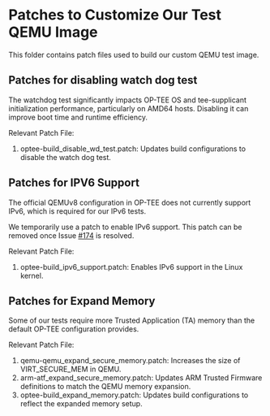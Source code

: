 # Patches to Customize Our Test QEMU Image

This folder contains patch files used to build our custom QEMU test image.

## Patches for disabling watch dog test

The watchdog test significantly impacts OP-TEE OS and tee-supplicant
initialization performance, particularly on AMD64 hosts. Disabling it can
improve boot time and runtime efficiency.

Relevant Patch File:

1. optee-build_disable_wd_test.patch: Updates build configurations to disable
    the watch dog test.

## Patches for IPV6 Support

The official QEMUv8 configuration in OP-TEE does not currently support IPv6,
which is required for our IPv6 tests.

We temporarily use a patch to enable IPv6 support.
This patch can be removed once Issue [#174](https://github.com/apache/incubator-teaclave-trustzone-sdk/issues/174)
is resolved.

Relevant Patch File:

1. optee-build_ipv6_support.patch: Enables IPv6 support in the Linux kernel.

## Patches for Expand Memory

Some of our tests require more Trusted Application (TA) memory than the default
OP-TEE configuration provides.

Relevant Patch File:

1. qemu-qemu_expand_secure_memory.patch: Increases the size of VIRT_SECURE_MEM
    in QEMU.
2. arm-atf_expand_secure_memory.patch: Updates ARM Trusted Firmware definitions
    to match the QEMU memory expansion.
3. optee-build_expand_memory.patch: Updates build configurations to reflect the
    expanded memory setup.
